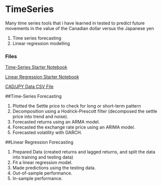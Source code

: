 # TimeSeries

Many time series tools that i have learned in tested to predict future movements in the value of the Canadian dollar versus the Japanese yen

1. Time series forecasting
2. Linear regression modelling
### Files

[Time-Series Starter Notebook](time_series_analysis.ipynb)

[Linear Regression Starter Notebook](regression_analysis.ipynb)

[CAD/JPY Data CSV File](cad_jpy.csv)

##Time-Series Forecasting

1. Plotted the Settle price to check for long or short-term pattern
2. Decomposition using a Hodrick-Prescott filter (decomposed the settle price into trend and noise).
3. Forecasted returns using an ARMA model.
4. Forecasted the exchange rate price using an ARIMA model.
5. Forecasted volatility with GARCH.

##Linear Regression Forecasting

1. Prepared Data  (created returns and lagged returns, and split the data into training and testing data)
2. Fit a linear regression model.
3. Made predictions using the testing data.
4. Out-of-sample performance.
5. In-sample performance.

